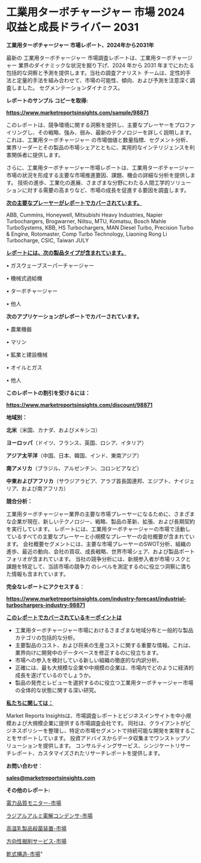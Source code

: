 # 工業用ターボチャージャー 市場 2024 収益と成長ドライバー 2031

<strong>工業用ターボチャージャー 市場レポート、2024年から2031年</strong>

最新の 工業用ターボチャージャー 市場調査レポートは、工業用ターボチャージャー 業界のダイナミックな状況を掘り下げ、2024 年から 2031 年までにわたる包括的な洞察と予測を提供します。当社の調査アナリスト チームは、定性的手法と定量的手法を組み合わせて、市場の可能性、傾向、および予測を注意深く調査しました。 セグメンテーションダイナミクス。



<strong>レポートのサンプル コピーを取得:</strong> <a href=https://www.marketreportsinsights.com/sample/98871>

<strong><u>https://www.marketreportsinsights.com/sample/98871</u></strong></a>

このレポートは、競争環境に関する洞察を提供し、主要なプレーヤーをプロファイリングし、その戦略、強み、弱み、最新のテクノロジーを詳しく説明します。 これは、工業用ターボチャージャー の市場価値と数量指標、セグメント分析、業界リーダーとその製品の市場シェアとともに、実用的なインテリジェンスを利害関係者に提供します。

さらに、工業用ターボチャージャー市場レポートは、工業用ターボチャージャー市場の状況を形成する主要な市場推進要因、課題、機会の詳細な分析を提供します。 技術の進歩、工業化の進展、さまざまな分野にわたる人間工学的ソリューションに対する需要の高まりなど、市場の成長を促進する要因を調査します。



<strong><u>次の主要なプレーヤーがレポートでカバーされています。</u></strong>

ABB, Cummins, Honeywell, Mitsubishi Heavy Industries, Napier Turbochargers, Brogwarner, Niitsu, MTU, Komatsu, Bosch Mahle TurboSystems, KBB, HS Turbochargers, MAN Diesel Turbo, Precision Turbo & Engine, Rotomaster, Comp Turbo Technology, Liaoning Rong Li Turbocharge, CSIC, Taiwan JULY



<strong><u><b>レポートには、次の製品タイプが含まれています。</b></u></strong>

• ガスウェーブスーパーチャージャー

• 機械式過給機

• ターボチャージャー

• 他人



<strong><b>次のアプリケーションがレポートでカバーされています。</b></strong>

• 農業機器

• マリン

• 鉱業と建設機械

• オイルとガス

• 他人



<strong><b>このレポートの割引を受けるには：</b></strong><a href=https://www.marketreportsinsights.com/discount/98871>

<strong><u>https://www.marketreportsinsights.com/discount/98871</u></strong></a>



<strong>地域別：</strong>



<strong>北米</strong>（米国、カナダ、およびメキシコ）



<strong>ヨーロッパ</strong>（ドイツ、フランス、英国、ロシア、イタリア）



<strong>アジア太平洋</strong>（中国、日本、韓国、インド、東南アジア）



<strong>南アメリカ</strong>（ブラジル、アルゼンチン、コロンビアなど）



<strong>中東およびアフリカ</strong>（サウジアラビア、アラブ首長国連邦、エジプト、ナイジェリア、および南アフリカ）



<strong>競合分析：</strong>

工業用ターボチャージャー業界の主要な市場プレーヤーになるために、さまざまな企業が現在、新しいテクノロジー、戦略、製品の革新、拡張、および長期契約を実行しています。 レポートには、工業用ターボチャージャーの市場で活動しているすべての主要なプレーヤーと小規模なプレーヤーの会社概要が含まれています。 会社概要セグメントには、主要な市場プレーヤーのSWOT分析、組織の進歩、最近の動向、会社の買収、成長戦略、世界市場シェア、および製品ポートフォリオが含まれています。 当社の競争分析には、新規参入者が市場リスクと課題を特定して、当該市場の競争力 のレベルを測定するのに役立つ洞察に満ちた情報も含まれています。



<strong>完全なレポートにアクセスする</strong>：

<a href=https://www.marketreportsinsights.com/industry-forecast/industrial-turbochargers-industry-98871>

<strong><u>https://www.marketreportsinsights.com/industry-forecast/industrial-turbochargers-industry-98871</u></strong></a>



<strong><u><b>このレポートでカバーされているキーポイントは</b></u></strong>
<ul>
  <li>工業用ターボチャージャー市場におけるさまざまな地域分布と一般的な製品カテゴリの包括的な分析。</li>
  <li>主要製品のコスト、および将来の生産コストに関する重要な情報。これは、業界向けに開発中のデータベースを修正するのに役立ちます。</li>
  <li>市場への参入を検討している新しい組織の徹底的な内訳分析。</li>
  <li>正確には、最も大規模な企業や中規模の企業は、市場内でどのように経済的成長を遂げているのでしょうか。</li>
  <li>製品の発売とレビューを選択するのに役立つ工業用ターボチャージャー市場の全体的な状態に関する深い研究。</li>
</ul>


<strong><u><b>私たちに関しては：</b></u></strong>

Market Reports Insightsは、市場調査レポートとビジネスインサイトを中小規模および大規模企業に提供する市場調査会社です。 同社は、クライアントがビジネスポリシーを整理し、特定の市場セグメントで持続可能な開発を実現することをサポートしています。 投資アドバイスからデータ収集までワンストップソリューションを提供します。 コンサルティングサービス、シンジケートリサーチレポート、カスタマイズされたリサーチレポートを提供します。



<strong><b>お問い合わせ</b></strong>：

<a href=mailto:sales@marketreportsinsights.com>

<strong><u>sales@marketreportsinsights.com</u></strong></a>



<strong>その他のレポート:</strong>

<a href=https://www.linkedin.com/pulse/電力品質モニター-市場-2023-競争分析と事業成長-2030-data-dive-discoveries-24-analysis-fywnf/>電力品質モニター-市場</a>

<a href=https://www.linkedin.com/pulse/ラジアルアルミ電解コンデンサ-市場-2023-最新の-cagr-および成長分析-2030-pr-news-hub-reydf/>ラジアルアルミ電解コンデンサ-市場</a>

<a href=https://www.linkedin.com/pulse/高温乳製品殺菌装置-市場-2023-競争分析と事業成長-2030-pr-news-hub-pt3xf/>高温乳製品殺菌装置-市場</a>

<a href=https://www.linkedin.com/pulse/方向性掘削サービス-市場-2023-年のダイナミクスとビジネストレンド-35eof/>方向性掘削サービス-市場</a>

<a href=https://www.linkedin.com/pulse/乾式構造-市場-2023-競争分析と事業成長-2030-consumer-connection-collective-360-fe6rf/>乾式構造-市場</a>"
